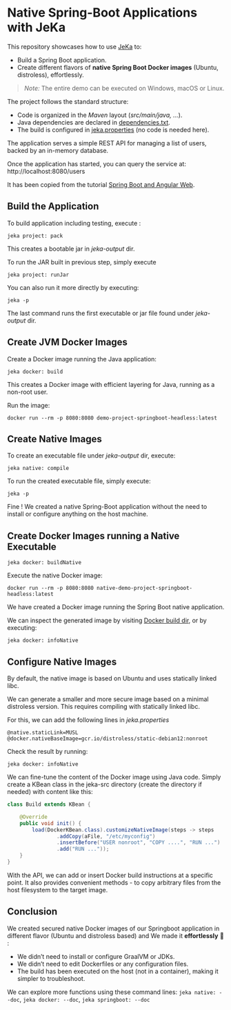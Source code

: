 # Native Spring-Boot Applications with JeKa


This repository showcases how to use [JeKa](https://jeka.dev) to:
- Build a Spring Boot application.
- Create different flavors of **native Spring Boot Docker images** (Ubuntu, distroless), effortlessly.

> *Note:* The entire demo can be executed on Windows, macOS or Linux.

The project follows the standard structure:
- Code is organized in the *Maven* layout (*src/main/java, ...*).
- Java dependencies are declared in [dependencies.txt](./dependencies.txt).
- The build is configured in [jeka.properties](./jeka.properties) (no code is needed here).

The application serves a simple REST API for managing a list of users, backed by an in-memory database.

Once the application has started, you can query the service at:  http://localhost:8080/users

It has been copied from the tutorial [Spring Boot and Angular Web](https://www.baeldung.com/spring-boot-angular-web).

## Build the Application

To build application including testing, execute :
```shell
jeka project: pack
```
This creates a bootable jar in *jeka-output* dir. 

To run the JAR built in previous step, simply execute
```shell
jeka project: runJar
```

You can also run it more directly by executing:
```shell
jeka -p
```
The last command runs the first executable or jar file found under *jeka-output* dir.

## Create JVM Docker Images

Create a Docker image running the Java application:
```shell
jeka docker: build
```
This creates a Docker image with efficient layering for Java, running as a non-root user.

Run the image:
```shell
docker run --rm -p 8080:8080 demo-project-springboot-headless:latest
```

## Create Native Images

To create an executable file under *jeka-output* dir, execute:
```shell
jeka native: compile
```

To run the created executable file, simply execute:
```shell
jeka -p
```
Fine ! We created a native Spring-Boot application without the need to install or configure anything on the host machine.

## Create Docker Images running a Native Executable

```shell
jeka docker: buildNative
```
Execute the native Docker image:
```shell
docker run --rm -p 8080:8080 native-demo-project-springboot-headless:latest
```
We have created a Docker image running the Spring Boot native application.

We can inspect the generated image by visiting [Docker build dir](./jeka-output/docker-build-native-demo-project-springboot-headless#latest), 
or by executing:
```shell
jeka docker: infoNative
```

## Configure Native Images

By default, the native image is based on Ubuntu and uses statically linked libc.

We can generate a smaller and more secure image based on a minimal distroless version. 
This requires compiling with statically linked libc.

For this, we can add the following lines in *jeka.properties*

```properties
@native.staticLink=MUSL
@docker.nativeBaseImage=gcr.io/distroless/static-debian12:nonroot
```
Check the result by running:
```shell
jeka docker: infoNative
```
We can fine-tune the content of the Docker image using Java code.
Simply create a KBean class in the jeka-src directory (create the directory if needed) with content like this:

```java
class Build extends KBean {

    @Override
    public void init() {
        load(DockerKBean.class).customizeNativeImage(steps -> steps
                .addCopy(aFile, "/etc/myconfig")
                .insertBefore("USER nonroot", "COPY ....", "RUN ...")
                .add("RUN ..."));
    }
}
```
With the API, we can add or insert Docker build instructions at a specific point.
It also provides convenient methods - to copy arbitrary files from the host filesystem to the target image.

## Conclusion

We created secured native Docker images of our Springboot application in different flavor (Ubuntu and distroless based) and We made it **effortlessly** 🙂 :

- We didn’t need to install or configure GraalVM or JDKs.
- We didn’t need to edit Dockerfiles or any configuration files.
- The build has been executed on the host (not in a container), making it simpler to troubleshoot.

We can explore more functions using these command lines: `jeka native: --doc`, `jeka docker: --doc`, `jeka springboot: --doc`



